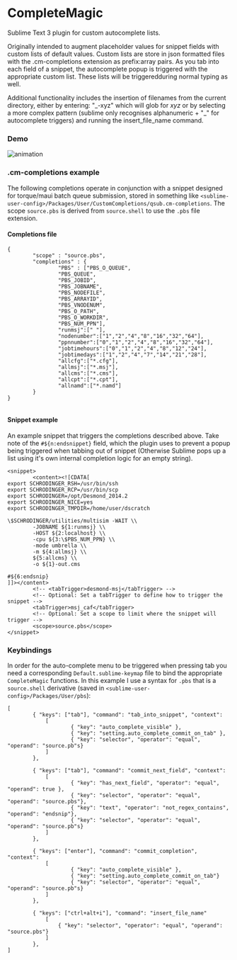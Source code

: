 # CompleteMagic

Sublime Text 3 plugin for custom autocomplete lists. 

Originally intended to augment placeholder values for snippet fields with custom lists of default values. Custom lists are store in json formatted files with the .cm-completions extension as prefix:array pairs. As you tab into each field of a snippet, the autocomplete popup is triggered with the appropriate custom list. These lists will be triggeredduring normal typing as well.

Additional functionality includes the insertion of filenames from the current directory, either by entering:
"\_-xyz" which will glob for *xyz* or by selecting a more complex pattern (sublime only recognises alphanumeric + "_" 
for autocomplete triggers) and running the insert_file_name command.

### Demo

![animation](https://github.com/gawells/demos/blob/master/complM-demo1.gif)

### .cm-completions example
The following completions operate in conjunction with a snippet designed for torque/maui batch queue submission, stored in something like `<sublime-user-config>/Packages/User/CustomCompletions/qsub.cm-completions`. The scope `source.pbs` is derived from `source.shell` to use the `.pbs` file extension.

#### Completions file
```
{
        "scope" : "source.pbs",
        "completions" : {
                "PBS" : ["PBS_O_QUEUE",
                "PBS_QUEUE",
                "PBS_JOBID",
                "PBS_JOBNAME",
                "PBS_NODEFILE",
                "PBS_ARRAYID",
                "PBS_VNODENUM",
                "PBS_O_PATH",
                "PBS_O_WORKDIR",
                "PBS_NUM_PPN"],
                "runmsj":[" "],
                "nodenumber":["1","2","4","8","16","32","64"],
                "ppnnumber":["0","1","2","4","8","16","32","64"],
                "jobtimehours":["0","1","2","4","8","12","24"],
                "jobtimedays":["1","2","4","7","14","21","28"],
                "allcfg":["*.cfg"],
                "allmsj":["*.msj"],
                "allcms":["*.cms"],
                "allcpt":["*.cpt"],
                "allnamd":["*.namd"]
        }
}


```

#### Snippet example
An example snippet that triggers the completions described above. Take note of the `#${n:endsnippet}` field, which the plugin uses to prevent a popup being triggered when tabbing out of snippet (Otherwise Sublime pops up a list using it's own internal completion logic for an empty string).
```
<snippet>
        <content><![CDATA[
export SCHRODINGER_RSH=/usr/bin/ssh
export SCHRODINGER_RCP=/usr/bin/scp
export SCHRODINGER=/opt/Desmond_2014.2
export SCHRODINGER_NICE=yes
export SCHRODINGER_TMPDIR=/home/user/dscratch

\$SCHRODINGER/utilities/multisim -WAIT \\
        -JOBNAME ${1:runmsj} \\
        -HOST ${2:localhost} \\
        -cpu ${3:\$PBS_NUM_PPN} \\
        -mode umbrella \\
        -m ${4:allmsj} \\
        ${5:allcms} \\
        -o ${1}-out.cms

#${6:endsnip}
]]></content>
        <!-- <tabTrigger>desmond-msj</tabTrigger> -->
        <!-- Optional: Set a tabTrigger to define how to trigger the snippet -->
        <tabTrigger>msj_caf</tabTrigger>
        <!-- Optional: Set a scope to limit where the snippet will trigger -->
        <scope>source.pbs</scope>
</snippet>
```

### Keybindings
In order for the auto-complete menu to be triggered when pressing tab you need a corresponding `Default.sublime-keymap` file to bind the appropriate `CompleteMagic` functions. In this example I use a syntax for `.pbs` that is a `source.shell` derivative (saved in `<sublime-user-config>/Packages/User/pbs`):
```
[                                                                                                                                                  
        { "keys": ["tab"], "command": "tab_into_snippet", "context":
            [
                    { "key": "auto_complete_visible" },
                    { "key": "setting.auto_complete_commit_on_tab" },
                    { "key": "selector", "operator": "equal", "operand": "source.pb"s}
            ]
        },

        { "keys": ["tab"], "command": "commit_next_field", "context":
            [
                    { "key": "has_next_field", "operator": "equal", "operand": true },
                    { "key": "selector", "operator": "equal", "operand": "source.pbs"},
                    { "key": "text", "operator": "not_regex_contains", "operand": "endsnip"},
                    { "key": "selector", "operator": "equal", "operand": "source.pb"s}
            ]
        },

        { "keys": ["enter"], "command": "commit_completion", "context":
            [
                    { "key": "auto_complete_visible" },
                    { "key": "setting.auto_complete_commit_on_tab"}
                    { "key": "selector", "operator": "equal", "operand": "source.pb"s}
            ]
        },
        
        { "keys": ["ctrl+alt+i"], "command": "insert_file_name"
    		[
    			{ "key": "selector", "operator": "equal", "operand": "source.pbs"}
    		]
        },
]

```


